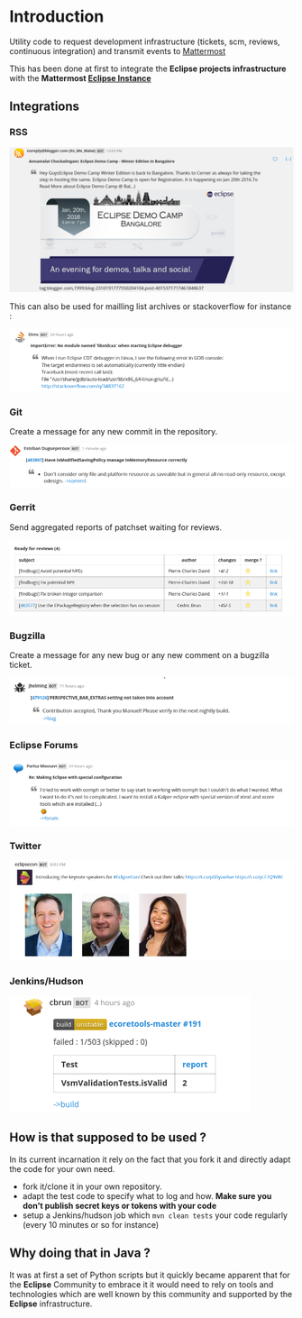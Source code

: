 # Introduction

Utility code to request development infrastructure (tickets, scm, reviews, continuous integration) 
and transmit events to [Mattermost](http://www.mattermost.org/)

This has been done at first to integrate the **Eclipse projects infrastructure** with the **Mattermost [Eclipse Instance](https://mattermost-test.eclipse.org/eclipse/)**

## Integrations

### RSS

![RSS integration](doc/rss.png)

This can also be used for mailling list archives or stackoverflow for instance :

![RSS integration used for StackOverflow](doc/stackoverflow.png)

### Git

Create a message for any new commit in the repository.

![GIT integration](doc/git.png)

### Gerrit

Send aggregated reports of patchset waiting for reviews.

![Gerrit integration](doc/gerrit.png)

### Bugzilla

Create a message for any new bug or any new comment on a bugzilla ticket.

![Bugzilla Integration](doc/bugzilla.png)

### Eclipse Forums

![Eclipse Forums -- tweaked RSS](doc/forums.png)

### Twitter

![Twitter](doc/twitter.png)

### Jenkins/Hudson

![Jenkins](doc/jenkins.png)


## How is that supposed to be used ?

In its current incarnation it rely on the fact that you fork it and directly adapt the code for your own need.
* fork it/clone it in your own repository.
* adapt the test code to specify what to log and how. **Make sure you don't publish secret keys or tokens with your code**
* setup a Jenkins/hudson job which ```mvn clean tests``` your code regularly (every 10 minutes or so for instance)



## Why doing that in Java ? 

It was at first a set of Python scripts but it quickly became apparent that for the **Eclipse** Community
to embrace it it would need to rely on tools and technologies which are well known by this community and supported by the 
**Eclipse** infrastructure.

